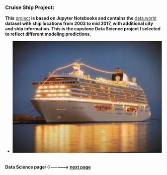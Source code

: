 ### Cruise Ship Project:
**This** [project](https://github.com/fvgras/cruise-ship-proj/) **is based on Jupyter Notebooks and contains the** [data.world](https://data.world) **dataset with ship locations from 2003 to mid 2017, with additional city and ship information. This is the capstone Data Science project I selected to reflect different modeling predictions.**

- ![ship](./images/night_ship_image_usatoday.jpg)

```markdown
```
#### **Data Science page:-) ------>** [next page](./datascience.md) 
